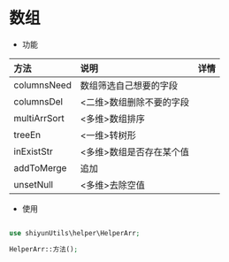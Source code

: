 
# 数组


- 功能

| 方法         | 说明                     | 详情 |
| :----------- | :----------------------- | :--- |
| columnsNeed  | 数组筛选自己想要的字段   |      |
| columnsDel   | <二维>数组删除不要的字段 |      |
| multiArrSort | <多维>数组排序           |      |
| treeEn       | <一维>转树形             |      |
| inExistStr   | <多维>数组是否存在某个值 |      |
| addToMerge   | 追加                     |      |
| unsetNull    | <多维>去除空值           |      |




- 使用

```php

use shiyunUtils\helper\HelperArr;

HelperArr::方法();

```